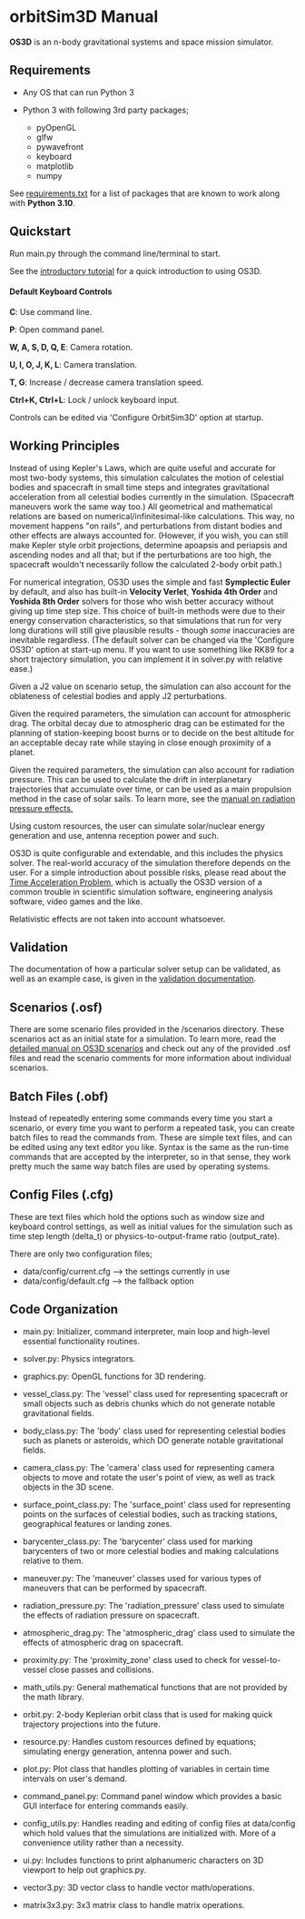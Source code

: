 # orbitSim3D Manual

**OS3D** is an n-body gravitational systems and space mission simulator.

## Requirements

- Any OS that can run Python 3

- Python 3 with following 3rd party packages;
  - pyOpenGL
  - glfw
  - pywavefront
  - keyboard
  - matplotlib
  - numpy

See [requirements.txt](https://github.com/arda-guler/orbitSim3D/blob/master/requirements.txt) for a list of packages that are known to work along with **Python 3.10**.

## Quickstart

Run main.py through the command line/terminal to start.

See the [introductory tutorial](http://github.com/arda-guler/orbitSim3D/blob/master/docs/tutorial.md "introductory tutorial") for a quick introduction to using OS3D.

#### Default Keyboard Controls

**C**: Use command line.

**P**: Open command panel.

**W, A, S, D, Q, E**: Camera rotation.

**U, I, O, J, K, L**: Camera translation.

**T, G**: Increase / decrease camera translation speed.

**Ctrl+K, Ctrl+L**: Lock / unlock keyboard input.

Controls can be edited via 'Configure OrbitSim3D' option at startup.

## Working Principles

Instead of using Kepler's Laws, which are quite useful and accurate for most two-body systems, this simulation calculates the motion of celestial bodies and spacecraft in small time steps and integrates gravitational acceleration from all celestial bodies currently in the simulation. (Spacecraft maneuvers work the same way too.) All geometrical and mathematical relations are based on numerical/infinitesimal-like calculations. This way, no movement happens "on rails", and perturbations from distant bodies and other effects are always accounted for. (However, if you wish, you can still make Kepler style orbit projections, determine apoapsis and periapsis and ascending nodes and all that; but if the perturbations are too high, the spacecraft wouldn't necessarily follow the calculated 2-body orbit path.)

For numerical integration, OS3D uses the simple and fast **Symplectic Euler** by default, and also has built-in **Velocity Verlet**, **Yoshida 4th Order** and **Yoshida 8th Order** solvers for those who wish better accuracy without giving up time step size. This choice of built-in methods were due to their energy conservation characteristics, so that simulations that run for very long durations will still give plausible results - though *some* inaccuracies are inevitable regardless. (The default solver can be changed via the 'Configure OS3D' option at start-up menu. If you want to use something like RK89 for a short trajectory simulation, you can implement it in solver.py with relative ease.)

Given a J2 value on scenario setup, the simulation can also account for the oblateness of celestial bodies and apply J2 perturbations.

Given the required parameters, the simulation can account for atmospheric drag. The orbital decay due to atmospheric drag can be estimated for the planning of station-keeping boost burns or to decide on the best altitude for an acceptable decay rate while staying in close enough proximity of a planet.

Given the required parameters, the simulation can also account for radiation pressure. This can be used to calculate the drift in interplanetary trajectories that accumulate over time, or can be used as a main propulsion method in the case of solar sails. To learn more, see the [manual on radiation pressure effects.](https://github.com/arda-guler/orbitSim3D/blob/master/docs/MANUAL_RADIATION_PRESSURE.md)

Using custom resources, the user can simulate solar/nuclear energy generation and use, antenna reception power and such.

OS3D is quite configurable and extendable, and this includes the physics solver. The real-world accuracy of the simulation therefore depends on the user. For a simple introduction about possible risks, please read about the [Time Acceleration Problem](https://github.com/arda-guler/orbitSim3D/blob/master/docs/time_accel_problem.md "Time Acceleration Problem"), which is actually the OS3D version of a common trouble in scientific simulation software, engineering analysis software, video games and the like.

Relativistic effects are not taken into account whatsoever.

## Validation

The documentation of how a particular solver setup can be validated, as well as an example case, is given in the [validation documentation](https://github.com/arda-guler/orbitSim3D/blob/master/docs/validation.md).

## Scenarios (.osf)

There are some scenario files provided in the /scenarios directory. These scenarios act as an initial state for a simulation. To learn more, read the [detailed manual on OS3D scenarios](https://github.com/arda-guler/orbitSim3D/blob/master/docs/MANUAL_SCENARIOS.md "detailed manual on OS3D scenarios") and check out any of the provided .osf files and read the scenario comments for more information about individual scenarios.

## Batch Files (.obf)

Instead of repeatedly entering some commands every time you start a scenario, or every time you want to perform a repeated task, you can create batch files to read the commands from. These are simple text files, and can be edited using any text editor you like. Syntax is the same as the run-time commands that are accepted by the interpreter, so in that sense, they work pretty much the same way batch files are used by operating systems.

## Config Files (.cfg)

These are text files which hold the options such as window size and keyboard control settings, as well as initial values for the simulation such as time step length (delta_t) or physics-to-output-frame ratio (output_rate).

There are only two configuration files;

 - data/config/current.cfg --> the settings currently in use
 - data/config/default.cfg --> the fallback option

## Code Organization

- main.py: Initializer, command interpreter, main loop and high-level essential functionality routines.

- solver.py: Physics integrators.

- graphics.py: OpenGL functions for 3D rendering.

- vessel_class.py: The 'vessel' class used for representing spacecraft or small objects such as debris chunks which do not generate notable gravitational fields.

- body_class.py: The 'body' class used for representing celestial bodies such as planets or asteroids, which DO generate notable gravitational fields.

- camera_class.py: The 'camera' class used for  representing camera objects to move and rotate the user's point of view, as well as track objects in the 3D scene.

- surface_point_class.py: The 'surface_point' class used for representing points on the surfaces of celestial bodies, such as tracking stations, geographical features or landing zones.

- barycenter_class.py: The 'barycenter' class used for marking barycenters of two or more celestial bodies and making calculations relative to them.

- maneuver.py: The 'maneuver' classes used for various types of maneuvers that can be performed by spacecraft.

- radiation_pressure.py: The 'radiation_pressure' class used to simulate the effects of radiation pressure on spacecraft.

- atmospheric_drag.py: The 'atmospheric_drag' class used to simulate the effects of atmospheric drag on spacecraft.

- proximity.py: The 'proximity_zone' class used to check for vessel-to-vessel close passes and collisions.

- math_utils.py: General mathematical functions that are not provided by the math library.

- orbit.py: 2-body Keplerian orbit class that is used for making quick trajectory projections into the future.

- resource.py: Handles custom resources defined by equations; simulating energy generation, antenna power and such.

- plot.py: Plot class that handles plotting of variables in certain time intervals on user's demand.

- command_panel.py: Command panel window which provides a basic GUI interface for entering commands easily.

- config_utils.py: Handles reading and editing of config files at data/config which hold values that the simulations are initialized with. More of a convenience utility rather than a necessity.

- ui.py: Includes functions to print alphanumeric characters on 3D viewport to help out graphics.py.

- vector3.py: 3D vector class to handle vector math/operations.

- matrix3x3.py: 3x3 matrix class to handle matrix operations.
